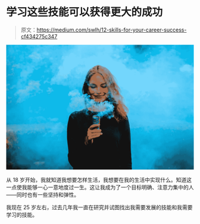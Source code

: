 # 学习这些技能可以获得更大的成功

> 原文：<https://medium.com/swlh/12-skills-for-your-career-success-cf434275c347>

![](img/b15a8914c23479ff7f00d05c829bf443.png)

从 18 岁开始，我就知道我想要怎样生活，我想要在我的生活中实现什么。知道这一点使我能够一心一意地度过一生。这让我成为了一个目标明确、注意力集中的人——同时也有一些坚持和弹性。

我现在 25 岁左右，过去几年我一直在研究并试图找出我需要发展的技能和我需要学习的技能。